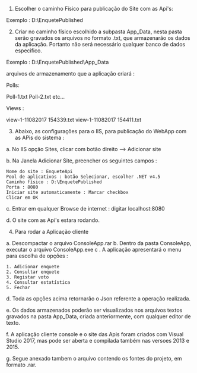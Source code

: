 
1. Escolher o caminho Físico para publicação do Site com as Api's:

Exemplo : D:\EnquetePublished

2. Criar no caminho físico escolhido a subpasta App_Data, nesta pasta serão gravados os arquivos 
no formato .txt, que armazenarão os dados da aplicação. 
Portanto não será necessário qualquer banco de dados especifico.

Exemplo : D:\EnquetePublished\App_Data

arquivos de armazenamento que a aplicação criará :

Polls:

Poll-1.txt
Poll-2.txt
etc...

Views :

view-1-11082017 154339.txt
view-1-11082017 154411.txt


3. Abaixo, as configurações para o IIS, para publicação do WebApp com as APis do sistema :

a. No IIS opção Sites, clicar com botão direito --> Adicionar site

b. Na Janela Adicionar Site, preencher os seguintes campos :

	Nome do site : EnqueteApi
	Pool de aplicativos : botão Selecionar, escolher .NET v4.5
	Caminho físico : D:\EnquetePublished
	Porta : 8080
	Iniciar site automaticamente : Marcar checkbox
	Clicar em OK
	
c. Entrar em qualquer Browse de internet : digitar localhost:8080

d. O site com as Api's estara rodando.


4. Para rodar a Aplicação cliente 

a. Descompactar o arquivo ConsoleApp.rar
b. Dentro da pasta ConsoleApp, executar o arquivo ConsoleApp.exe
c . A aplicação apresentará o menu para escolha de opções :

	1. Adicionar enquete
	2. Consultar enquete
	3. Registar voto
	4. Consultar estatística
	5. Fechar

d. Toda as opções acima retornarão o Json referente a operação realizada.

e. Os dados armazenados poderão ser visualizados nos arquivos textos gravados na pasta App_Data,
criada anteriormente, com qualquer editor de texto.


f. A aplicação cliente console e o site das Apis foram criados com Visual Studio 2017, mas pode ser 
aberta e compilada também nas versoes 2013 e 2015.

g. Segue anexado tambem o arquivo contendo os fontes do projeto, em formato .rar.



